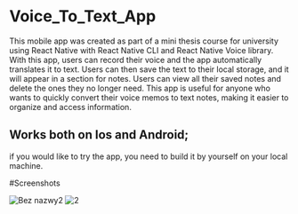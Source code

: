 # Voice_To_Text_App


This mobile app was created as part of a mini thesis course for university using React Native with React Native CLI and React Native Voice library. With this app, users can record their voice and the app automatically translates it to text. Users can then save the text to their local storage, and it will appear in a section for notes. Users can view all their saved notes and delete the ones they no longer need. This app is useful for anyone who wants to quickly convert their voice memos to text notes, making it easier to organize and access information.


## Works both on Ios and Android;


if you would like to try the app, you need to build it by yourself on your local machine.


#Screenshots

![Bez nazwy2](https://user-images.githubusercontent.com/94826253/221698631-afb9bebf-22f4-4079-b98c-0a237d70f413.jpg)
![2](https://user-images.githubusercontent.com/94826253/221698719-df0b0ff7-cfcb-4f10-9e8c-557984156e79.jpg)

